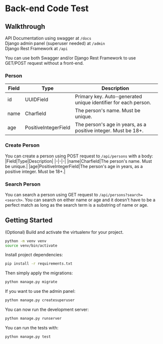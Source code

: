 # Back-end Code Test
## Walkthrough

API Documentation using swagger at ``/docs``\
Django admin panel (superuser needed) at ``/admin``\
Django Rest Framework at ``/api``

You can use both Swagger and/or Django Rest Framework to use GET/POST request without a front-end. 

### Person
|Field|Type|Description|
|-|-|-|
|id|UUIDField|Primary key. Auto-generated unique identifier for each person.|
|name|Charfield|The person's name. Must be unique.|
|age|PositiveIntegerField|The person's age in years, as a positive integer. Must be 18+.|

### Create Person

You can create a person using POST request to ``/api/persons`` with a body:
|Field|Type|Description|
|-|-|-|
|name|Charfield|The person's name. Must be unique.|
|age|PositiveIntegerField|The person's age in years, as a positive integer. Must be 18+.|

### Search Person
You can search a person using GET request to ``/api/persons?search=<search>``.
You can search on either name or age and it doesn't have to be a perfect match as long as the search term is a substring of name or age.

## Getting Started

(Optional) Build and activate the virtualenv for your project.

```bash
python -m venv venv
source venv/bin/activate
```

Install project dependencies:

```bash
pip install -r requirements.txt
```

Then simply apply the migrations:

```bash
python manage.py migrate
```

If you want to use the admin panel:

```bash
python manage.py createsuperuser
```


You can now run the development server:

```bash
python manage.py runserver
```

You can run the tests with:

```bash
python manage.py test
```